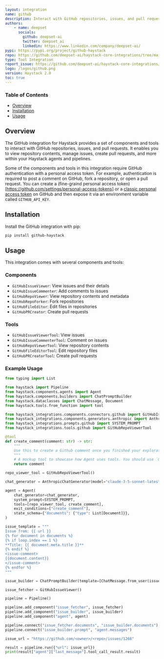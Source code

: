 ```yaml
---
layout: integration
name: github
description: Interact with GitHub repositories, issues, and pull requests within Haystack
authors:
    - name: deepset
      socials:
        github: deepset-ai
        twitter: deepset_ai
        linkedin: https://www.linkedin.com/company/deepset-ai/
pypi: https://pypi.org/project/github-haystack
repo: https://github.com/deepset-ai/haystack-core-integrations/tree/main/integrations/github
type: Tool Integration
report_issue: https://github.com/deepset-ai/haystack-core-integrations/issues
logo: /logos/github.png
version: Haystack 2.0
toc: true
---
```


### **Table of Contents**

- [Overview](#overview)
- [Installation](#installation)
- [Usage](#usage)

## Overview

The GitHub integration for Haystack provides a set of components and tools to interact with GitHub repositories, issues, and pull requests. It enables you to view repository contents, manage issues, create pull requests, and more within your Haystack agents and pipelines.


Some of the components and tools in this integration require GitHub authentication with a personal access token. 
For example, authentication is required to post a comment on GitHub, fork a repository, or open a pull request. You can create a (fine-graind personal access token)[https://github.com/settings/personal-access-tokens] or a [classic personal access token](https://github.com/settings/tokens) on GitHub and then expose it via an environment variable called `GITHUB_API_KEY`.


## Installation

Install the GitHub integration with pip:

```bash
pip install github-haystack
```

## Usage

This integration comes with several components and tools:

### Components
- `GitHubIssueViewer`: View issues and their details
- `GitHubIssueCommenter`: Add comments to issues
- `GitHubRepoViewer`: View repository contents and metadata
- `GitHubRepoForker`: Fork repositories
- `GitHubFileEditor`: Edit files in repositories
- `GitHubPRCreator`: Create pull requests

### Tools
- `GitHubIssueViewerTool`: View issues
- `GitHubIssueCommenterTool`: Comment on issues
- `GitHubRepoViewerTool`: View repository contents
- `GitHubFileEditorTool`: Edit repository files
- `GitHubPRCreatorTool`: Create pull requests

### Example Usage

```python
from typing import List

from haystack import Pipeline
from haystack.components.agents import Agent
from haystack.components.builders import ChatPromptBuilder
from haystack.dataclasses import ChatMessage, Document
from haystack.tools.from_function import tool

from haystack_integrations.components.connectors.github import GitHubIssueViewer
from haystack_integrations.components.generators.anthropic import AnthropicChatGenerator
from haystack_integrations.prompts.github import SYSTEM_PROMPT
from haystack_integrations.tools.github import GitHubRepoViewerTool

@tool
def create_comment(comment: str) -> str:
    """
    Use this to create a Github comment once you finished your exploration.
    """
    # A mockup tool to showcase how Agent uses tools. You should use `GitHubIssueCommenterTool` instead of this one to write comments on GitHub.
    return comment

repo_viewer_tool = GitHubRepoViewerTool()

chat_generator = AnthropicChatGenerator(model="claude-3-5-sonnet-latest", generation_kwargs={"max_tokens": 8000})

agent = Agent(
    chat_generator=chat_generator,
    system_prompt=SYSTEM_PROMPT,
    tools=[repo_viewer_tool, create_comment],
    exit_conditions=["create_comment"],
    state_schema={"documents": {"type": List[Document]}},
)

issue_template = """
Issue from: {{ url }}
{% for document in documents %}
{% if loop.index == 1 %}
**Title: {{ document.meta.title }}**
{% endif %}
<issue-comment>
{{document.content}}
</issue-comment>
{% endfor %}
"""

issue_builder = ChatPromptBuilder(template=[ChatMessage.from_user(issue_template)], required_variables="*")

issue_fetcher = GitHubIssueViewer()

pipeline = Pipeline()

pipeline.add_component("issue_fetcher", issue_fetcher)
pipeline.add_component("issue_builder", issue_builder)
pipeline.add_component("agent", agent)

pipeline.connect("issue_fetcher.documents", "issue_builder.documents")
pipeline.connect("issue_builder.prompt", "agent.messages")

issue_url = "https://github.com/<owner>/<repo>/issues/1268"

result = pipeline.run({"url": issue_url})
print(result["agent"]["last_message"].tool_call_result.result)
```
